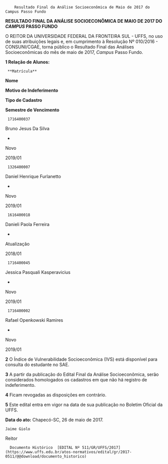         Resultado Final da Análise Socioeconômica de Maio de 2017 do Campus Passo Fundo  

**RESULTADO FINAL DA ANÁLISE SOCIOECONÔMICA DE MAIO DE 2017 DO *CAMPUS* PASSO FUNDO**

  

 O REITOR DA UNIVERSIDADE FEDERAL DA FRONTEIRA SUL - UFFS, no uso de suas atribuições legais e, em cumprimento à Resolução Nº 010/2016 - CONSUNI/CGAE, torna público o Resultado Final das Análises Socioeconômicas do mês de maio de 2017, *Campus* Passo Fundo.

  

 **1 Relação de Alunos:** 

     **Matrícula**

   **Nome**

   **Motivo de Indeferimento**

   **Tipo de Cadastro**

   **Semestre de Vencimento**

     1716400037

   Bruno Jesus Da Silva

   -

   Novo

   2019/01

     1326400007

   Daniel Henrique Furlanetto

   -

   Novo

   2019/01

     1616400018

   Danieli Paola Ferreira

   -

   Atualização

   2018/01

     1716400045

   Jessica Pasquali Kasperavicius

   -

   Novo

   2019/01

     1716400002

   Rafael Openkowski Ramires

   -

   Novo

   2019/01

      

 **2** O Índice de Vulnerabilidade Socioeconômica (IVS) está disponível para consulta do estudante no SAE.

  

 **3** A partir da publicação do Edital Final da Análise Socioeconômica, serão considerados homologados os cadastros em que não há registro de indeferimento.

  

 **4** Ficam revogadas as disposições em contrário.

  

 **5** Este edital entra em vigor na data de sua publicação no Boletim Oficial da UFFS.

   **Data do ato:** Chapecó-SC, 26 de maio de 2017.   
 

    Jaime Giolo   
 Reitor 

      Documento Histórico  [EDITAL Nº 511/GR/UFFS/2017](https://www.uffs.edu.br/atos-normativos/edital/gr/2017-0511/@@download/documento_historico)     
      